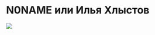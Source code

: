 # N0NAME или Илья Хлыстов
  <a href="https://replit.com/@NoName343/codemenu#main.cpp"><img src="https://img.shields.io/badge/C%2B%2B-00599C?style=for-the-badge&logo=c%2B%2B&logoColor=white" /></a>
  
